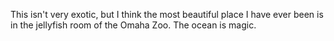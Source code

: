 This isn't very exotic, but I think the most beautiful place I have ever been is in the jellyfish room of the Omaha Zoo.
The ocean is magic.